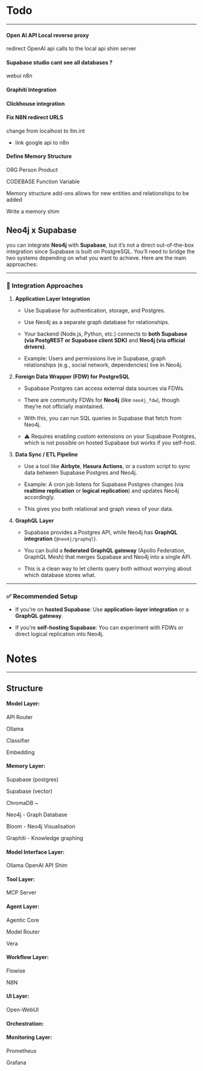 # Todo
---
#### Open AI API Local reverse proxy 
redirect OpenAI api calls to the local api shim server

#### Supabase studio cant see all databases ? 
webui n8n
#### Graphiti Integration

#### Clickhouse integration

#### Fix N8N redirect URLS
change from localhost to llm.int  
- link google api to n8n
  
#### Define Memory Structure

ORG
Person
Product

CODEBASE
Function
Variable

Memory structure add-ons allows for new entities and relationships to be added

Write a memory shim
## Neo4j x Supabase

you can integrate **Neo4j** with **Supabase**, but it’s not a direct out-of-the-box integration since Supabase is built on PostgreSQL. You’ll need to bridge the two systems depending on what you want to achieve. Here are the main approaches:

---

### 🔌 Integration Approaches

1. **Application Layer Integration**
    
    - Use Supabase for authentication, storage, and Postgres.
        
    - Use Neo4j as a separate graph database for relationships.
        
    - Your backend (Node.js, Python, etc.) connects to **both Supabase (via PostgREST or Supabase client SDK)** and **Neo4j (via official drivers)**.
        
    - Example: Users and permissions live in Supabase, graph relationships (e.g., social network, dependencies) live in Neo4j.
        
2. **Foreign Data Wrapper (FDW) for PostgreSQL**
    
    - Supabase Postgres can access external data sources via FDWs.
        
    - There are community FDWs for **Neo4j** (like `neo4j_fdw`), though they’re not officially maintained.
        
    - With this, you can run SQL queries in Supabase that fetch from Neo4j.
        
    - ⚠️ Requires enabling custom extensions on your Supabase Postgres, which is not possible on hosted Supabase but works if you self-host.
        
3. **Data Sync / ETL Pipeline**
    
    - Use a tool like **Airbyte**, **Hasura Actions**, or a custom script to sync data between Supabase Postgres and Neo4j.
        
    - Example: A cron job listens for Supabase Postgres changes (via **realtime replication** or **logical replication**) and updates Neo4j accordingly.
        
    - This gives you both relational and graph views of your data.
        
4. **GraphQL Layer**
    
    - Supabase provides a Postgres API, while Neo4j has **GraphQL integration** (`@neo4j/graphql`).
        
    - You can build a **federated GraphQL gateway** (Apollo Federation, GraphQL Mesh) that merges Supabase and Neo4j into a single API.
        
    - This is a clean way to let clients query both without worrying about which database stores what.
        

---

### ✅ Recommended Setup

- If you’re on **hosted Supabase**: Use **application-layer integration** or a **GraphQL gateway**.
    
- If you’re **self-hosting Supabase**: You can experiment with FDWs or direct logical replication into Neo4j.



# Notes
---
## Structure

#### Model Layer:

API Router

Ollama

Classifier

Embedding

  

#### Memory Layer:

Supabase (postgres)

Supabase (vector)

ChromaDB ~

Neo4j - Graph Database

Bloom - Neo4j Visualisation

Graphiti - Knowledge graphing

  

#### Model Interface Layer:

Ollama OpenAI API Shim

  

#### Tool Layer:

MCP Server

  

#### Agent Layer:

Agentic Core

Model Router

Vera

  

#### Workflow Layer:

Flowise

N8N

  

#### UI Layer:

Open-WebUI

  

#### Orchestration:

  

#### Monitoring Layer:

Prometheus

Grafana